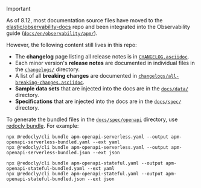 > [!IMPORTANT]
> As of 8.12, most documentation source files have moved to the [elastic/observability-docs](https://github.com/elastic/observability-docs) repo and been integrated into the Observability guide ([`docs/en/observability/apm/`](https://github.com/elastic/observability-docs/tree/main/docs/en/observability/apm)).
>
> However, the following content still lives in this repo:
>
> * The **changelog** page listing all release notes is in [`CHANGELOG.asciidoc`](/CHANGELOG.asciidoc).
> * Each minor version's **release notes** are documented in individual files in the [`changelogs/`](/changelogs/) directory.
> * A list of all **breaking changes** are documented in [`changelogs/all-breaking-changes.asciidoc`](/changelogs/all-breaking-changes.asciidoc).
> * **Sample data sets** that are injected into the docs are in the [`docs/data/`](/docs/data/) directory.
> * **Specifications** that are injected into the docs are in the [`docs/spec/`](/docs/spec/) directory.

To generate the bundled files in the [`docs/spec/openapi`](/docs/spec/openapi) directory, use [redocly bundle](https://redocly.com/docs/cli/commands/bundle/). For example:

```
npx @redocly/cli bundle apm-openapi-serverless.yaml --output apm-openapi-serverless-bundled.yaml --ext yaml
npx @redocly/cli bundle apm-openapi-serverless.yaml --output apm-openapi-serverless-bundled.json --ext json

npx @redocly/cli bundle apm-openapi-stateful.yaml --output apm-openapi-stateful-bundled.yaml --ext yaml
npx @redocly/cli bundle apm-openapi-stateful.yaml --output apm-openapi-stateful-bundled.json --ext json
```

